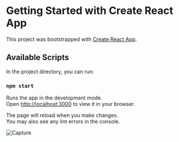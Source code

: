# Getting Started with Create React App

This project was bootstrapped with [Create React App](https://github.com/facebook/create-react-app).

## Available Scripts

In the project directory, you can run:

### `npm start`

Runs the app in the development mode.\
Open [http://localhost:3000](http://localhost:3000) to view it in your browser.

The page will reload when you make changes.\
You may also see any lint errors in the console.

![Capture](https://user-images.githubusercontent.com/30976812/174008931-d1914ad4-6c8f-4cf1-abe9-7131e7cdecfc.PNG)
